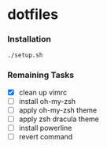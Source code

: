 dotfiles
===

### Installation

`./setup.sh`

### Remaining Tasks

- [x] clean up vimrc
- [ ] install oh-my-zsh
- [ ] apply oh-my-zsh theme
- [ ] apply zsh dracula theme
- [ ] install powerline
- [ ] revert command
